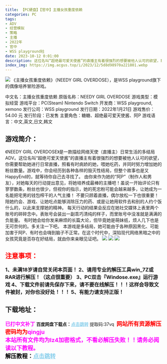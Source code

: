 ```yaml
---
title: 【PC硬盘】【官中】主播女孩重度依赖
categories: PC
tags:
- ADV
- 经营模拟
- 策略
- 主播
- 2022年
- 官中
- WSS playground社
date: 2023-10-12 0:01:00
description: 这位名叫“超绝最可爱天使酱”的直播主有着很强烈的想要被他人认可的欲望，玩家需要帮助她进行日常直播，照看有时精神不安的她，喂她吃药，并同时努力增加她的粉丝数量。游戏中，玩家将迎来各种各样的毁灭性结局，而故事是否存在美好结局，就需要您去寻找了。
index_img: https://img.acgus.top/i/2023/12/5d8d98970a221801.webp
---
```

![](https://img.acgus.top/i/2023/12/5d8d98970a221801.webp)
《主播女孩重度依赖》（NEEDY GIRL OVERDOSE），是WSS playground旗下的偶像培养冒险游戏。

中文名：主播女孩重度依赖
原版名称：NEEDY GIRL OVERDOSE
游戏类型：模拟经营
游戏平台：PC(Steam) Nintendo Switch
开发商：WSS playground, xemono
发行公司：WSS playground
发行日期：2022年1月21日
游戏售价：54.00 元
发行阶段：已发售
主要角色：糖糖、超绝最可爱天使酱、阿P
游戏语言：中文,英文,日文,韩文

## 游戏简介：
《NEEDY GIRL OVERDOSE》是一款描绘网络天使（直播主）日常生活的多结局ADV。这位名叫“超绝可爱天使酱”的直播主有着很强烈的想要被他人认可的欲望，你需要帮助她进行日常直播，照看有时病娇的她，喂她吃药，并同时努力增加她的粉丝数量。游戏中，你会经历到各种各样的毁灭性结局，但整个故事也是又HappyEnd的，就等待你自己去寻找了。
由你来作为她的“阿P”（制作人和男友），对她每天的行动提出意见，将她培养成最棒的主播吧！虽说一开始评论只有寥寥数条，粉丝也很少，但视你的指示，她的死忠粉可能会越来越多，让她成为一名能把宅男的钱包榨干的人气主播！
不要只顾着直播，偶尔放松一下也很重要！陪她约会、游戏、让她吃点能够消除压力的药、或是让她用软件去和别的人约个饭什么的，以此来支撑她的精神。
每天行动的结果会反应在她社交媒体上表里两个账号的碎碎念中。表账号会装出一副乖巧清纯的样子，而里账号中没准就是满满的负能量。
有时她会给你发来麻烦的长篇大论，但毕竟她是萌妹纸，烦人几下也是无可奈何的。多关注一下吧。
本游戏是多结局，她可能由于各种原因黑化、可能加害于阿P、有时也会嗨到脑子不正常。在这个时代中，深陷现代网络黑暗之中的女孩究竟是否存在好结局，就由你来亲眼见证吧。
![](https://img.acgus.top/i/2023/08/b696f65181093300.webp)
![](https://img.acgus.top/i/2023/08/a4d3f72250093307.webp)
![](https://img.acgus.top/i/2023/08/2cdb7845bf093304.webp)





## <font color=#FF0000 >注意事项：</font>
<font size=3><b>1、未满18岁请自觉关闭本页面！
2、请用专业的解压工具win_7Z或RAR进行解压！（这点很重要）
3、PC双击『Windose.exe』运行游戏
4、下载文件前请先保存下来，请不要在线解压！！！这样会导致文件被封，对你也没好处！！！
5、有能力请支持正版！</b></font>

## 下载地址：
<font color=#FF00FF size=3><b>已打中文补丁</b></font>
<b>百度网盘下载点：</b><a href="https://pan.baidu.com/s/1LwWHy8SJ2lG6RSvWt6w4jQ?pwd=37vq" style="color: #87CEEB;"><b>点击跳转</b></a> 提取码:37vq
<a style="padding: 0" href="https://post.qingju.org/AD/"><img style="max-width:100%" src="https://img.acgus.top/i/2024/07/478f689b8021d8d499ab43d21acf137a.gif" alt=""></a>
<b><font color=#FF0000 size=4>网站所有资源解压密码均为</b></font><b><font color=#FF00FF size=4>qingju</font><font color=#FF0000 ></font></b><br><b><font color=#FF00FF size=4>本站所有文件均为lz4加密格式，不看必解压失败！！请务必阅读以下教程。</b></font><br><b><font color=#000 size=4>解压教程：</b><a href="https://post.qingju.org/tutorial/000/" style="color: #87CEEB;"><b>点击跳转</b></a>
